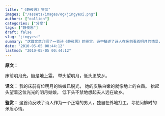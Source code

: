 ```yaml
---
title: "《静夜思》鉴赏"
images: ["/assets/images/og/jingyesi.png"]
authors: ["eallion"]
categories: ["分享"]
tags: ["静夜思"]
draft: false
slug: "jingyesi"
summary: "这篇文章介绍了一首诗《静夜思》的鉴赏。诗中描述了诗人在床前看着明月的情景，并通过比喻表达了对故乡的思念之情。文章还分析了诗人矛盾的心境，揭示了他作为一个正常男人在异乡寻求欢愉与思念家乡之间的矛盾心理。"
date: "2010-05-05 00:44:12"
lastmod: "2010-05-05 00:44:12"
---
```


<strong > 原文：</strong>

床前明月光，疑是地上霜。
举头望明月，低头思故乡。

<strong > 译文：</strong>
我的床前有位明月的姑娘已脱光，
她的皮肤白嫩的就像地上的白霜。
抬起头望着这位光光的明月姑娘，
低下头不禁地想起夫人远在故乡。

<strong > 鉴赏：</strong>
这首诗反映了诗人作为一个正常的男人，独自在外地打工，寻花问柳时的矛盾心情。
